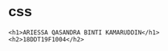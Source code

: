 # css
<!DOCTYPE html>
<html lang="en">
<head>
    <meta charset="UTF-8">
    <meta http-equiv="X-UA-Compatible" content="IE=edge">
    <meta name="viewport" content="width=device-width, initial-scale=1.0">
    <title>Document</title>
</head>

<style>
    *{
        font-family: Arial, sans-serif;
    }
</style>

<body>

    <h1>ARIESSA QASANDRA BINTI KAMARUDDIN</h1>
    <h2>18DDT19F1004</h2>

</body>
</html>